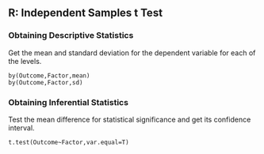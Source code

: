 
## R: Independent Samples t Test

### Obtaining Descriptive Statistics

Get the mean and standard deviation for the dependent variable for each of the levels.

```{r}
by(Outcome,Factor,mean)
by(Outcome,Factor,sd)
```

### Obtaining Inferential Statistics

Test the mean difference for statistical significance and get its confidence interval.

```{r}
t.test(Outcome~Factor,var.equal=T)
```
